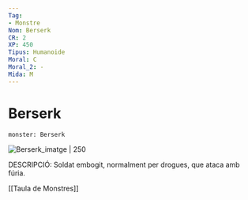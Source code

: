 ```yaml
---
Tag:
- Monstre
Nom: Berserk
CR: 2
XP: 450
Tipus: Humanoide
Moral: C
Moral_2: -
Mida: M
---
```

# Berserk

```statblock
monster: Berserk
```

![Berserk_imatge | 250](https://www.pngarts.com/files/3/Berserker-PNG-High-Quality-Image.png)

DESCRIPCIÓ: 
Soldat embogit, normalment per drogues, que ataca amb fúria.

[[Taula de Monstres]]

